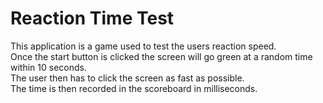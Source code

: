 # Reaction Time Test

This application is a game used to test the users reaction speed.<br>
Once the start button is clicked the screen will go green at a random time within 10 seconds.<br>
The user then has to click the screen as fast as possible.<br>
The time is then recorded in the scoreboard in milliseconds.
